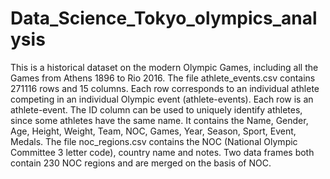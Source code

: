 # Data_Science_Tokyo_olympics_analysis
This is a historical dataset on the modern Olympic Games, including all the Games from Athens 1896 to Rio 2016. The file athlete_events.csv contains 271116 rows and 15 columns. Each row corresponds to an individual athlete competing in an individual Olympic event (athlete-events). Each row is an athlete-event. The ID column can be used to uniquely identify athletes, since some athletes have the same name. It contains the Name, Gender, Age, Height, Weight, Team, NOC, Games, Year, Season, Sport, Event, Medals. The file noc_regions.csv contains the NOC (National Olympic Committee 3 letter code), country name and notes.  Two data frames both contain 230 NOC regions and are merged on the basis of NOC.
